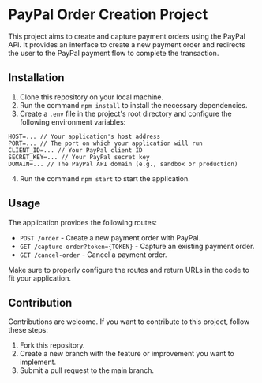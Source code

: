 # PayPal Order Creation Project

This project aims to create and capture payment orders using the PayPal API. It provides an interface to create a new payment order and redirects the user to the PayPal payment flow to complete the transaction.

## Installation

1. Clone this repository on your local machine.
2. Run the command `npm install` to install the necessary dependencies.
3. Create a `.env` file in the project's root directory and configure the following environment variables:

```dotenv
HOST=... // Your application's host address
PORT=... // The port on which your application will run
CLIENT_ID=... // Your PayPal client ID
SECRET_KEY=... // Your PayPal secret key
DOMAIN=... // The PayPal API domain (e.g., sandbox or production)
```

4. Run the command `npm start` to start the application.

## Usage

The application provides the following routes:

- `POST /order` - Create a new payment order with PayPal.
- `GET /capture-order?token={TOKEN}` - Capture an existing payment order.
- `GET /cancel-order` - Cancel a payment order.

Make sure to properly configure the routes and return URLs in the code to fit your application.

## Contribution

Contributions are welcome. If you want to contribute to this project, follow these steps:

1. Fork this repository.
2. Create a new branch with the feature or improvement you want to implement.
3. Submit a pull request to the main branch.

